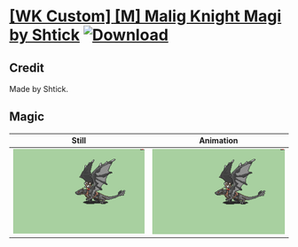 # [\[WK Custom\] \[M\] Malig Knight Magi by Shtick](./) [![Download](https://img.shields.io/badge/Download--red?style=social&logo=github)](https://minhaskamal.github.io/DownGit/#/home?url=https://github.com/Klokinator/FE-Repo/tree/main/Battle%20Animations%2FMounted%20-%20Pegs%2C%20Wyverns%2C%20Griffons%2F%5BWK%20Custom%5D%20%5BM%5D%20Malig%20Knight%20Magi%20by%20Shtick%2F6.%20Magic)

## Credit

Made by Shtick.

## Magic

| Still | Animation |
| :---: | :-------: |
| ![Magic still](./Magic_000.png) | ![Magic animation](./Magic.gif) |
